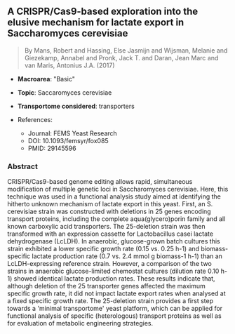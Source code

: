 ## A CRISPR/Cas9-based exploration into the elusive mechanism for lactate export in Saccharomyces cerevisiae

> By Mans, Robert and Hassing, Else Jasmijn and Wijsman, Melanie and Giezekamp, Annabel and Pronk, Jack T. and Daran, Jean Marc and van Maris, Antonius J.A. (2017)

- **Macroarea**: "Basic"
- **Topic**: Saccaromyces cerevisiae
- **Transportome considered**: transporters

- References:
  - Journal: FEMS Yeast Research
  - DOI: 10.1093/femsyr/fox085
  - PMID: 29145596

### Abstract

CRISPR/Cas9-based genome editing allows rapid, simultaneous modification of multiple genetic loci in Saccharomyces cerevisiae. Here, this technique was used in a functional analysis study aimed at identifying the hitherto unknown mechanism of lactate export in this yeast. First, an S. cerevisiae strain was constructed with deletions in 25 genes encoding transport proteins, including the complete aqua(glycero)porin family and all known carboxylic acid transporters. The 25-deletion strain was then transformed with an expression cassette for Lactobacillus casei lactate dehydrogenase (LcLDH). In anaerobic, glucose-grown batch cultures this strain exhibited a lower specific growth rate (0.15 vs. 0.25 h-1) and biomass-specific lactate production rate (0.7 vs. 2.4 mmol g biomass-1 h-1) than an LcLDH-expressing reference strain. However, a comparison of the two strains in anaerobic glucose-limited chemostat cultures (dilution rate 0.10 h-1) showed identical lactate production rates. These results indicate that, although deletion of the 25 transporter genes affected the maximum specific growth rate, it did not impact lactate export rates when analysed at a fixed specific growth rate. The 25-deletion strain provides a first step towards a 'minimal transportome' yeast platform, which can be applied for functional analysis of specific (heterologous) transport proteins as well as for evaluation of metabolic engineering strategies.
